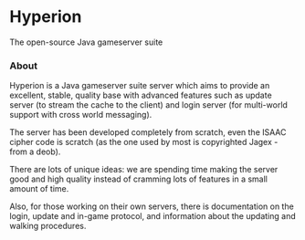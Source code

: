 Hyperion
========

The open-source Java gameserver suite

### About

Hyperion is a Java gameserver suite server which aims to provide an  excellent, stable, quality base with advanced features such as update  server (to stream the cache to the client) and login server (for  multi-world support with cross world messaging).
 
The server has been developed completely from scratch, even the ISAAC  cipher code is scratch (as the one used by most is copyrighted Jagex -  from a deob).
 
There are lots of unique ideas: we are spending time making the server  good and high quality instead of cramming lots of features in a small  amount of time.
 
Also, for those working on their own servers, there is documentation on  the login, update and in-game protocol, and information about the  updating and walking procedures.

